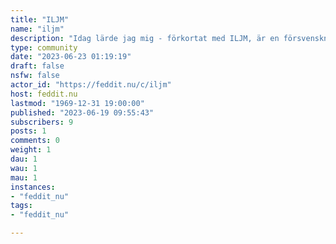 ```yaml
---
title: "ILJM" 
name: "iljm"
description: "Idag lärde jag mig - förkortat med ILJM, är en försvenskning av engelska TIL (Today I Learned). ILJM är ett öppet gemenskap där alla kan dela med sig av vad dom har lärt sig. **Dela med dig av dina aha-upplevelser, eller vad du har lärt dig idag. Låt andra också lära sig av vad du har lärt dig!**"
type: community
date: "2023-06-23 01:19:19"
draft: false
nsfw: false
actor_id: "https://feddit.nu/c/iljm"
host: feddit.nu
lastmod: "1969-12-31 19:00:00"
published: "2023-06-19 09:55:43"
subscribers: 9
posts: 1
comments: 0
weight: 1
dau: 1
wau: 1
mau: 1
instances:
- "feddit_nu"
tags: 
- "feddit_nu"

---
```

